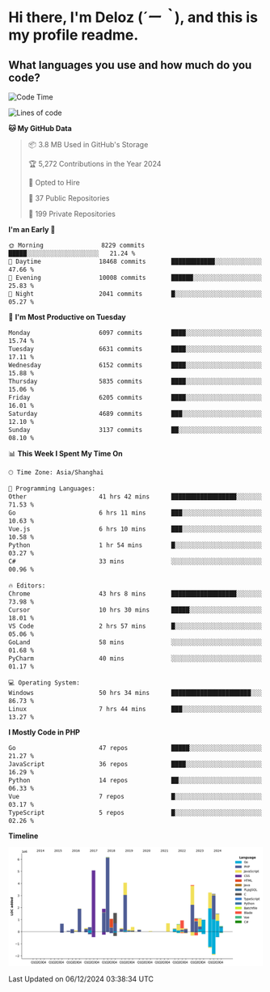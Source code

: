 # **Hi there, I'm Deloz (*´ー｀*), and this is my profile readme.**

## **What languages you use and how much do you code?**

<!--START_SECTION:waka-->
![Code Time](http://img.shields.io/badge/Code%20Time-5%2C213%20hrs%2057%20mins-blue)

![Lines of code](https://img.shields.io/badge/From%20Hello%20World%20I%27ve%20Written-42.5%20million%20lines%20of%20code-blue)

**🐱 My GitHub Data** 

> 📦 3.8 MB Used in GitHub's Storage 
 > 
> 🏆 5,272 Contributions in the Year 2024
 > 
> 💼 Opted to Hire
 > 
> 📜 37 Public Repositories 
 > 
> 🔑 199 Private Repositories 
 > 
**I'm an Early 🐤** 

```text
🌞 Morning                8229 commits        █████░░░░░░░░░░░░░░░░░░░░   21.24 % 
🌆 Daytime                18468 commits       ████████████░░░░░░░░░░░░░   47.66 % 
🌃 Evening                10008 commits       ██████░░░░░░░░░░░░░░░░░░░   25.83 % 
🌙 Night                  2041 commits        █░░░░░░░░░░░░░░░░░░░░░░░░   05.27 % 
```
📅 **I'm Most Productive on Tuesday** 

```text
Monday                   6097 commits        ████░░░░░░░░░░░░░░░░░░░░░   15.74 % 
Tuesday                  6631 commits        ████░░░░░░░░░░░░░░░░░░░░░   17.11 % 
Wednesday                6152 commits        ████░░░░░░░░░░░░░░░░░░░░░   15.88 % 
Thursday                 5835 commits        ████░░░░░░░░░░░░░░░░░░░░░   15.06 % 
Friday                   6205 commits        ████░░░░░░░░░░░░░░░░░░░░░   16.01 % 
Saturday                 4689 commits        ███░░░░░░░░░░░░░░░░░░░░░░   12.10 % 
Sunday                   3137 commits        ██░░░░░░░░░░░░░░░░░░░░░░░   08.10 % 
```


📊 **This Week I Spent My Time On** 

```text
🕑︎ Time Zone: Asia/Shanghai

💬 Programming Languages: 
Other                    41 hrs 42 mins      ██████████████████░░░░░░░   71.53 % 
Go                       6 hrs 11 mins       ███░░░░░░░░░░░░░░░░░░░░░░   10.63 % 
Vue.js                   6 hrs 10 mins       ███░░░░░░░░░░░░░░░░░░░░░░   10.58 % 
Python                   1 hr 54 mins        █░░░░░░░░░░░░░░░░░░░░░░░░   03.27 % 
C#                       33 mins             ░░░░░░░░░░░░░░░░░░░░░░░░░   00.96 % 

🔥 Editors: 
Chrome                   43 hrs 8 mins       ██████████████████░░░░░░░   73.98 % 
Cursor                   10 hrs 30 mins      █████░░░░░░░░░░░░░░░░░░░░   18.01 % 
VS Code                  2 hrs 57 mins       █░░░░░░░░░░░░░░░░░░░░░░░░   05.06 % 
GoLand                   58 mins             ░░░░░░░░░░░░░░░░░░░░░░░░░   01.68 % 
PyCharm                  40 mins             ░░░░░░░░░░░░░░░░░░░░░░░░░   01.17 % 

💻 Operating System: 
Windows                  50 hrs 34 mins      ██████████████████████░░░   86.73 % 
Linux                    7 hrs 44 mins       ███░░░░░░░░░░░░░░░░░░░░░░   13.27 % 
```

**I Mostly Code in PHP** 

```text
Go                       47 repos            █████░░░░░░░░░░░░░░░░░░░░   21.27 % 
JavaScript               36 repos            ████░░░░░░░░░░░░░░░░░░░░░   16.29 % 
Python                   14 repos            ██░░░░░░░░░░░░░░░░░░░░░░░   06.33 % 
Vue                      7 repos             █░░░░░░░░░░░░░░░░░░░░░░░░   03.17 % 
TypeScript               5 repos             █░░░░░░░░░░░░░░░░░░░░░░░░   02.26 % 
```



**Timeline**

![Lines of Code chart](https://raw.githubusercontent.com/deloz/deloz/main/assets/bar_graph.png)


 Last Updated on 06/12/2024 03:38:34 UTC
<!--END_SECTION:waka-->
